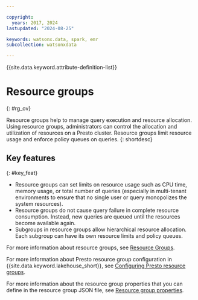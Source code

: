```yaml
---

copyright:
  years: 2017, 2024
lastupdated: "2024-08-25"

keywords: watsonx.data, spark, emr
subcollection: watsonxdata

---
```


{{site.data.keyword.attribute-definition-list}}

# Resource groups
{: #rg_ov}

Resource groups help to manage query execution and resource allocation. Using resource groups, administrators can control the allocation and utilization of resources on a Presto cluster. Resource groups limit resource usage and enforce policy queues on queries.
{: shortdesc}

## Key features
{: #key_feat}

- Resource groups can set limits on resource usage such as CPU time, memory usage, or total number of queries (especially in multi-tenant environments to ensure that no single user or query monopolizes the system resources).
- Resource groups do not cause query failure in complete resource consumption. Instead, new queries are queued until the resources become available again.
- Subgroups in resource groups allow hierarchical resource allocation. Each subgroup can have its own resource limits and policy queues.

For more information about resource groups, see [Resource Groups](https://prestodb.io/docs/current/admin/resource-groups.html).

For more information about Presto resource group configuration in {{site.data.keyword.lakehouse_short}}, see [Configuring Presto resource groups](watsonxdata?topic=watsonxdata-conf_rcrs_grp).

For more information about the resource group properties that you can define in the resource group JSON file, see [Resource group properties](watsonxdata?topic=watsonxdata-resource_grp_pptys).
